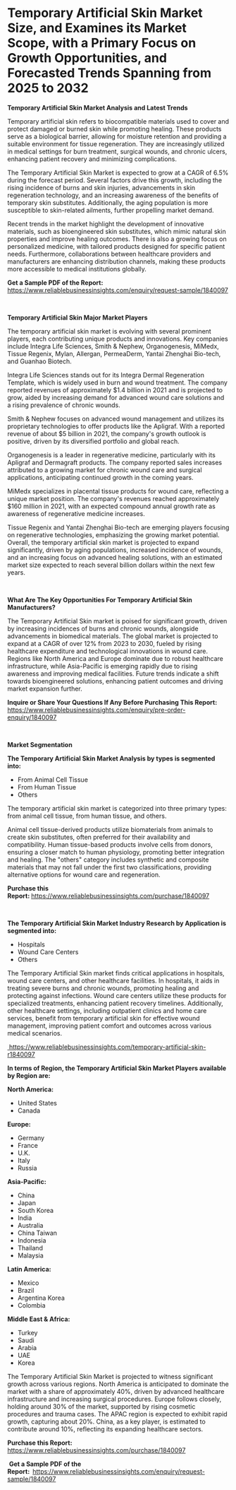 <p><h1>Temporary Artificial Skin Market Size, and Examines its Market Scope, with a Primary Focus on Growth Opportunities, and Forecasted Trends Spanning from 2025 to 2032</h1></p><p><strong>Temporary Artificial Skin Market Analysis and Latest Trends</strong></p>
<p><p>Temporary artificial skin refers to biocompatible materials used to cover and protect damaged or burned skin while promoting healing. These products serve as a biological barrier, allowing for moisture retention and providing a suitable environment for tissue regeneration. They are increasingly utilized in medical settings for burn treatment, surgical wounds, and chronic ulcers, enhancing patient recovery and minimizing complications.</p><p>The Temporary Artificial Skin Market is expected to grow at a CAGR of 6.5% during the forecast period. Several factors drive this growth, including the rising incidence of burns and skin injuries, advancements in skin regeneration technology, and an increasing awareness of the benefits of temporary skin substitutes. Additionally, the aging population is more susceptible to skin-related ailments, further propelling market demand. </p><p>Recent trends in the market highlight the development of innovative materials, such as bioengineered skin substitutes, which mimic natural skin properties and improve healing outcomes. There is also a growing focus on personalized medicine, with tailored products designed for specific patient needs. Furthermore, collaborations between healthcare providers and manufacturers are enhancing distribution channels, making these products more accessible to medical institutions globally.</p></p>
<p><strong>Get a Sample PDF of the Report:&nbsp;</strong> <a href="https://www.reliablebusinessinsights.com/enquiry/request-sample/1840097?utm_campaign=2733&utm_medium=2&utm_source=Github&utm_content=ia&utm_term=19042025&utm_id=temporary-artificial-skin">https://www.reliablebusinessinsights.com/enquiry/request-sample/1840097</a></p>
<p>&nbsp;</p>
<p><strong>Temporary Artificial Skin Major Market Players</strong></p>
<p><p>The temporary artificial skin market is evolving with several prominent players, each contributing unique products and innovations. Key companies include Integra Life Sciences, Smith & Nephew, Organogenesis, MiMedx, Tissue Regenix, Mylan, Allergan, PermeaDerm, Yantai Zhenghai Bio-tech, and Guanhao Biotech.</p><p>Integra Life Sciences stands out for its Integra Dermal Regeneration Template, which is widely used in burn and wound treatment. The company reported revenues of approximately $1.4 billion in 2021 and is projected to grow, aided by increasing demand for advanced wound care solutions and a rising prevalence of chronic wounds.</p><p>Smith & Nephew focuses on advanced wound management and utilizes its proprietary technologies to offer products like the Apligraf. With a reported revenue of about $5 billion in 2021, the company's growth outlook is positive, driven by its diversified portfolio and global reach.</p><p>Organogenesis is a leader in regenerative medicine, particularly with its Apligraf and Dermagraft products. The company reported sales increases attributed to a growing market for chronic wound care and surgical applications, anticipating continued growth in the coming years.</p><p>MiMedx specializes in placental tissue products for wound care, reflecting a unique market position. The company's revenues reached approximately $160 million in 2021, with an expected compound annual growth rate as awareness of regenerative medicine increases.</p><p>Tissue Regenix and Yantai Zhenghai Bio-tech are emerging players focusing on regenerative technologies, emphasizing the growing market potential. Overall, the temporary artificial skin market is projected to expand significantly, driven by aging populations, increased incidence of wounds, and an increasing focus on advanced healing solutions, with an estimated market size expected to reach several billion dollars within the next few years.</p></p>
<p>&nbsp;</p>
<p><strong>What Are The Key Opportunities For Temporary Artificial Skin Manufacturers?</strong></p>
<p><p>The Temporary Artificial Skin market is poised for significant growth, driven by increasing incidences of burns and chronic wounds, alongside advancements in biomedical materials. The global market is projected to expand at a CAGR of over 12% from 2023 to 2030, fueled by rising healthcare expenditure and technological innovations in wound care. Regions like North America and Europe dominate due to robust healthcare infrastructure, while Asia-Pacific is emerging rapidly due to rising awareness and improving medical facilities. Future trends indicate a shift towards bioengineered solutions, enhancing patient outcomes and driving market expansion further.</p></p>
<p><strong>Inquire or Share Your Questions If Any Before Purchasing This Report:</strong> <a href="https://www.reliablebusinessinsights.com/enquiry/pre-order-enquiry/1840097?utm_campaign=2733&utm_medium=2&utm_source=Github&utm_content=ia&utm_term=19042025&utm_id=temporary-artificial-skin">https://www.reliablebusinessinsights.com/enquiry/pre-order-enquiry/1840097</a></p>
<p>&nbsp;</p>
<p><strong>Market Segmentation</strong></p>
<p><strong>The Temporary Artificial Skin Market Analysis by types is segmented into:</strong></p>
<p><ul><li>From Animal Cell Tissue</li><li>From Human Tissue</li><li>Others</li></ul></p>
<p><p>The temporary artificial skin market is categorized into three primary types: from animal cell tissue, from human tissue, and others. </p><p>Animal cell tissue-derived products utilize biomaterials from animals to create skin substitutes, often preferred for their availability and compatibility. Human tissue-based products involve cells from donors, ensuring a closer match to human physiology, promoting better integration and healing. The "others" category includes synthetic and composite materials that may not fall under the first two classifications, providing alternative options for wound care and regeneration.</p></p>
<p><strong>Purchase this Report:&nbsp;</strong><a href="https://www.reliablebusinessinsights.com/purchase/1840097?utm_campaign=2733&utm_medium=2&utm_source=Github&utm_content=ia&utm_term=19042025&utm_id=temporary-artificial-skin">https://www.reliablebusinessinsights.com/purchase/1840097</a></p>
<p>&nbsp;</p>
<p><strong>The Temporary Artificial Skin Market Industry Research by Application is segmented into:</strong></p>
<p><ul><li>Hospitals</li><li>Wound Care Centers</li><li>Others</li></ul></p>
<p><p>The Temporary Artificial Skin market finds critical applications in hospitals, wound care centers, and other healthcare facilities. In hospitals, it aids in treating severe burns and chronic wounds, promoting healing and protecting against infections. Wound care centers utilize these products for specialized treatments, enhancing patient recovery timelines. Additionally, other healthcare settings, including outpatient clinics and home care services, benefit from temporary artificial skin for effective wound management, improving patient comfort and outcomes across various medical scenarios.</p></p>
<p><a href="https://www.reliablebusinessinsights.com/temporary-artificial-skin-r1840097?utm_campaign=2733&utm_medium=2&utm_source=Github&utm_content=ia&utm_term=19042025&utm_id=temporary-artificial-skin">&nbsp;https://www.reliablebusinessinsights.com/temporary-artificial-skin-r1840097</a></p>
<p><strong>In terms of Region, the Temporary Artificial Skin Market Players available by Region are:</strong></p>
<p>
    <p> <strong> North America: </strong>
        <ul>
            <li>United States</li>
            <li>Canada</li>
        </ul>
        </p> 
    <p> <strong> Europe: </strong>
        <ul>
            <li>Germany</li>
            <li>France</li>
            <li>U.K.</li>
            <li>Italy</li>
            <li>Russia</li>
        </ul>
        </p> 
    <p> <strong> Asia-Pacific: </strong>
        <ul>
            <li>China</li>
            <li>Japan</li>
            <li>South Korea</li>
            <li>India</li>
            <li>Australia</li>
            <li>China Taiwan</li>
            <li>Indonesia</li>
            <li>Thailand</li>
            <li>Malaysia</li>
        </ul>
        </p> 
    <p> <strong> Latin America: </strong>
        <ul>
            <li>Mexico</li>
            <li>Brazil</li>
            <li>Argentina Korea</li>
            <li>Colombia</li>
        </ul>
        </p> 
    <p> <strong> Middle East & Africa: </strong>
        <ul>
            <li>Turkey</li>
            <li>Saudi</li>
            <li>Arabia</li>
            <li>UAE</li>
            <li>Korea</li>
        </ul>
    </p>
    </p>
<p><p>The Temporary Artificial Skin Market is projected to witness significant growth across various regions. North America is anticipated to dominate the market with a share of approximately 40%, driven by advanced healthcare infrastructure and increasing surgical procedures. Europe follows closely, holding around 30% of the market, supported by rising cosmetic procedures and trauma cases. The APAC region is expected to exhibit rapid growth, capturing about 20%. China, as a key player, is estimated to contribute around 10%, reflecting its expanding healthcare sectors.</p></p>
<p><strong>Purchase this Report: </strong><a href="https://www.reliablebusinessinsights.com/purchase/1840097?utm_campaign=2733&utm_medium=2&utm_source=Github&utm_content=ia&utm_term=19042025&utm_id=temporary-artificial-skin">https://www.reliablebusinessinsights.com/purchase/1840097</a></p>
<p>&nbsp;<strong>Get a Sample PDF of the Report:&nbsp;&nbsp;</strong><a href="https://www.reliablebusinessinsights.com/enquiry/request-sample/1840097?utm_campaign=2733&utm_medium=2&utm_source=Github&utm_content=ia&utm_term=19042025&utm_id=temporary-artificial-skin">https://www.reliablebusinessinsights.com/enquiry/request-sample/1840097</a></p>
<p><strong></strong></p>
<p><p></p><p></p><p></p></p>